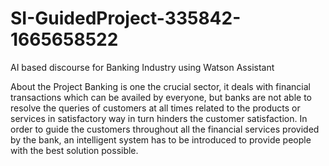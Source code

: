 # SI-GuidedProject-335842-1665658522
AI based discourse for Banking Industry using Watson Assistant

About the Project Banking is one the crucial sector, it deals with financial transactions which can be availed by everyone, but banks are not able to resolve the queries of customers at all times related to the products or services in satisfactory way in turn hinders the customer satisfaction. In order to guide the customers throughout all the financial services provided by the bank, an intelligent system has to be introduced to provide people with the best solution possible.

